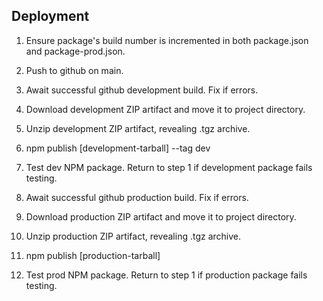 ## Deployment

1. Ensure package's build number is incremented in both package.json and package-prod.json.

2. Push to github on main.

3. Await successful github development build. Fix if errors.

4. Download development ZIP artifact and move it to project directory.

5. Unzip development ZIP artifact, revealing .tgz archive.

6. npm publish [development-tarball] --tag dev

7. Test dev NPM package. Return to step 1 if development package fails testing.

8. Await successful github production build. Fix if errors.

9. Download production ZIP artifact and move it to project directory.

10. Unzip production ZIP artifact, revealing .tgz archive.

11. npm publish [production-tarball]

12. Test prod NPM package. Return to step 1 if production package fails testing.
